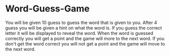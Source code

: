 # Word-Guess-Game

You will be given 10 guess to guess the word that is given to you. 
After 4 guess you will be given a hint on what the word is. 
If you guess the correct letter it will be displayed to reveal the word.
When the word is guessed correctly you will get a point and the game will more to the next word.
If you don't get the word correct you will not get a point and the game will move to the next word.
